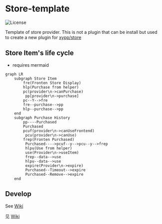 # Store-template

![License](https://img.shields.io/badge/license-MIT-blue.svg)

Template of store provider. This is not a plugin that can be install but used to create a new plugin for [xypp/store](https://github.com/zxy19/store)

## Store Item's life cycle

- requires mermaid

```mermaid
graph LR
	subgraph Store Item
		fre(Fronten Store Display)
		hlp(Purchase from helper)
		pc(provider\n->canPurchase)
         pp[provider\n->purchase]
		pc--Y-->fre
		fre--purchase-->pp
		hlp--purchase-->pp
	end
	subgraph Purchase History
		pp----Purchased
		Purchased
		pcuf(provider\n->canUseFrontend)
         pcu(provider\n->canUse)
   		frep(Fronten Purchased)
         Purchased---->pcuf--y-->pcu--y-->frep
         hlpu(Use from helper)
         use(Provider\n->useItem)
         frep--data-->use
         hlpu--data-->use
         expire(Provider\n->expire)
         Purchased--Timeout-->expire
         Purchased--Remove-->expire
	end
```

## Develop

See [Wiki](https://github.com/zxy19/store-template/wiki)

见 [Wiki](https://github.com/zxy19/store-template/wiki/zh-home)

